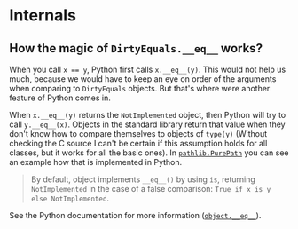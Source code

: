 # Internals
## How the magic of `DirtyEquals.__eq__` works?
When you call `x == y`, Python first calls `x.__eq__(y)`. This would not help us
much, because we would have to keep an eye on order of the arguments when
comparing to `DirtyEquals` objects. But that's where were another feature of
Python comes in.

When `x.__eq__(y)` returns the `NotImplemented` object, then Python will try to
call `y.__eq__(x)`. Objects in the standard library return that value when they
don't know how to compare themselves to objects of `type(y)` (Without checking
the C source I can't be certain if this assumption holds for all classes, but it
works for all the basic ones).
In [`pathlib.PurePath`](https://github.com/python/cpython/blob/aebbd7579a421208f48dd6884b67dbd3278b71ad/Lib/pathlib.py#L751)
you can see an example how that is implemented in Python.

> By default, object implements `__eq__()` by using `is`,
> returning `NotImplemented` in the case of a false comparison:
> `True if x is y else NotImplemented`.

See the Python documentation for more information ([`object.__eq__`](https://docs.python.org/3/reference/datamodel.html#object.__eq__)).
